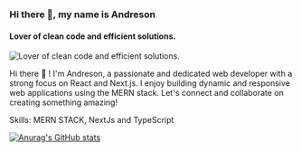 ### Hi there 👋, my name is Andreson
#### Lover of clean code and efficient solutions.
![Lover of clean code and efficient solutions.](https://images.unsplash.com/photo-1579403124614-197f69d8187b?crop=entropy&cs=tinysrgb&fit=max&fm=jpg&ixid=M3w0MjY5ODB8MHwxfGFsbHx8fHx8fHx8fDE3MjEyNTA1Njd8&ixlib=rb-4.0.3&q=200&w=800&h=200)

Hi there 👋 ! I'm Andreson, a passionate and dedicated web developer with a strong focus on React and Next.js. I enjoy building dynamic and responsive web applications using the MERN stack. Let's connect and collaborate on creating something amazing!

Skills: MERN STACK, NextJs and TypeScript














 [![Anurag's GitHub stats](https://github-readme-stats.vercel.app/api?username=Andreson26)](https://github.com/anuraghazra/github-readme-stats)


